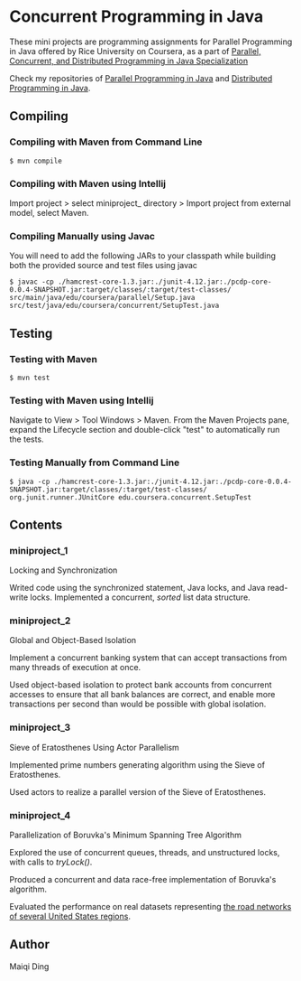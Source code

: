# Concurrent Programming in Java  

These mini projects are programming assignments for Parallel Programming in Java offered by Rice University on Coursera, as a part of [Parallel, Concurrent, and Distributed Programming in Java Specialization](https://www.coursera.org/specializations/pcdp)

Check my repositories of [Parallel Programming in Java](https://github.com/MaiqiDing/Parallel-Programming-in-Java) and [Distributed Programming in Java](https://github.com/MaiqiDing/Distributed-Programming-in-Java).

## Compiling  
### Compiling with Maven from Command Line

`$ mvn compile`

### Compiling with Maven using Intellij

Import project > select miniproject_ directory > Import project from external model, select Maven.

### Compiling Manually using Javac

You will need to add the following JARs to your classpath while building both the provided source and test files using javac

`$ javac -cp ./hamcrest-core-1.3.jar:./junit-4.12.jar:./pcdp-core-0.0.4-SNAPSHOT.jar:target/classes/:target/test-classes/ src/main/java/edu/coursera/parallel/Setup.java src/test/java/edu/coursera/concurrent/SetupTest.java`

## Testing

### Testing with Maven

`$ mvn test`

### Testing with Maven using Intellij

Navigate to View > Tool Windows > Maven. From the Maven Projects pane, expand the Lifecycle section and double-click "test" to automatically run the tests.

### Testing Manually from Command Line

`$ java -cp ./hamcrest-core-1.3.jar:./junit-4.12.jar:./pcdp-core-0.0.4-SNAPSHOT.jar:target/classes/:target/test-classes/ org.junit.runner.JUnitCore edu.coursera.concurrent.SetupTest`

## Contents

### miniproject_1

Locking and Synchronization

Writed code using the synchronized statement, Java locks, and Java read-write locks. Implemented a concurrent, *sorted* list data structure. 

### miniproject_2

Global and Object-Based Isolation

Implement a concurrent banking system that can accept transactions from many threads of execution at once. 

Used object-based isolation to protect bank accounts from concurrent accesses to ensure that all bank balances are correct, and enable more transactions per second than would be possible with global isolation.

### miniproject_3

Sieve of Eratosthenes Using Actor Parallelism

Implemented prime numbers generating algorithm using the Sieve of Eratosthenes.

Used actors to realize a parallel version of the Sieve of Eratosthenes.

### miniproject_4

Parallelization of Boruvka's Minimum Spanning Tree Algorithm

Explored the use of concurrent queues, threads, and unstructured locks, with calls to *tryLock()*.

Produced a concurrent and data race-free implementation of Boruvka's algorithm. 

Evaluated the performance on real datasets representing [the road networks of several United States regions](http://www.dis.uniroma1.it/challenge9/download.shtml).

## Author

Maiqi Ding
